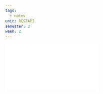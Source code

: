 ```yaml
---
tags:
  - notes
unit: RESTAPI
semester: 2
week: 2
---
```

![Source](../../TeachingContent/RepositoryAndServicePatterns.pdf)